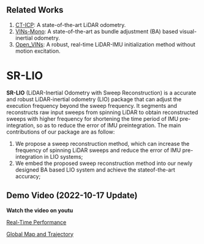 ## Related Works

1. [CT-ICP](https://github.com/jedeschaud/ct_icp): A state-of-the-art LiDAR odometry.
2. [VINs-Mono](https://github.com/HKUST-Aerial-Robotics/VINS-Mono): A state-of-the-art as bundle adjustment (BA) based visual-inertial odometry.
3. [Open_VINs](https://github.com/vell001/open_vins): A robust, real-time LiDAR-IMU initialization method without motion excitation.

# SR-LIO
**SR-LIO** (LiDAR-Inertial Odometry with Sweep Reconstruction) is a accurate and robust LiDAR-inertial odometry (LIO) package that can adjust the execution frequency beyond the sweep frequency. It segments and reconstructs raw input sweeps from spinning LiDAR to obtain reconstructed sweeps with higher frequency for shortening the time period of IMU pre-integration, so as to reduce the error of IMU preintegration. The main contributions of our package are as follow:
1. We propose a sweep reconstruction method, which can increase the frequency of spinning LiDAR sweeps and reduce the error of IMU pre-integration in LIO systems;
2. We embed the proposed sweep reconstruction method into our newly designed BA based LIO system and achieve the stateof-the-art accuracy;

## Demo Video (2022-10-17 Update)
**Watch the video on youtu**

[Real-Time Performance](https://youtu.be/KYGFNe-8On4)

[Global Map and Trajectory](https://youtu.be/7XpBDc41uUA)
